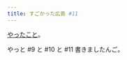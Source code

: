 ```yaml
---
title: すごかった広島 #11
---
```


[やったこと](https://github.com/great-h/great-h.github.io/issues/196)。

やっと #9 と #10 と #11 書きましたんご。
